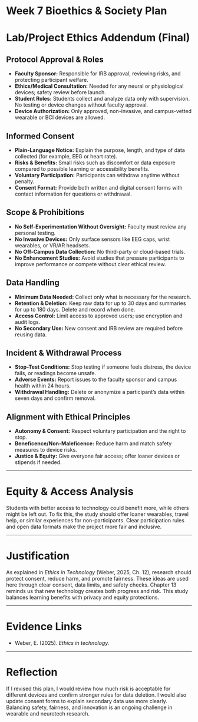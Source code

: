 # Week 7 Bioethics & Society Plan

# Lab/Project Ethics Addendum (Final)

## Protocol Approval & Roles
- **Faculty Sponsor:** Responsible for IRB approval, reviewing risks, and protecting participant welfare.  
- **Ethics/Medical Consultation:** Needed for any neural or physiological devices; safety review before launch.  
- **Student Roles:** Students collect and analyze data only with supervision. No testing or device changes without faculty approval.  
- **Device Authorization:** Only approved, non-invasive, and campus-vetted wearable or BCI devices are allowed.  

## Informed Consent
- **Plain-Language Notice:** Explain the purpose, length, and type of data collected (for example, EEG or heart rate).  
- **Risks & Benefits:** Small risks such as discomfort or data exposure compared to possible learning or accessibility benefits.  
- **Voluntary Participation:** Participants can withdraw anytime without penalty.  
- **Consent Format:** Provide both written and digital consent forms with contact information for questions or withdrawal.  

## Scope & Prohibitions
- **No Self-Experimentation Without Oversight:** Faculty must review any personal testing.  
- **No Invasive Devices:** Only surface sensors like EEG caps, wrist wearables, or VR/AR headsets.  
- **No Off-Campus Data Collection:** No third-party or cloud-based trials.  
- **No Enhancement Studies:** Avoid studies that pressure participants to improve performance or compete without clear ethical review.  

## Data Handling
- **Minimum Data Needed:** Collect only what is necessary for the research.  
- **Retention & Deletion:** Keep raw data for up to 30 days and summaries for up to 180 days. Delete and record when done.  
- **Access Control:** Limit access to approved users; use encryption and audit logs.  
- **No Secondary Use:** New consent and IRB review are required before reusing data.  

## Incident & Withdrawal Process
- **Stop-Test Conditions:** Stop testing if someone feels distress, the device fails, or readings become unsafe.  
- **Adverse Events:** Report issues to the faculty sponsor and campus health within 24 hours.  
- **Withdrawal Handling:** Delete or anonymize a participant’s data within seven days and confirm removal.  

## Alignment with Ethical Principles
- **Autonomy & Consent:** Respect voluntary participation and the right to stop.  
- **Beneficence/Non-Maleficence:** Reduce harm and match safety measures to device risks.  
- **Justice & Equity:** Give everyone fair access; offer loaner devices or stipends if needed.  

---

# Equity & Access Analysis
Students with better access to technology could benefit more, while others might be left out. To fix this, the study should offer loaner wearables, travel help, or similar experiences for non-participants. Clear participation rules and open data formats make the project more fair and inclusive.  

---

# Justification
As explained in *Ethics in Technology* (Weber, 2025, Ch. 12), research should protect consent, reduce harm, and promote fairness. These ideas are used here through clear consent, data limits, and safety checks. Chapter 13 reminds us that new technology creates both progress and risk. This study balances learning benefits with privacy and equity protections.  

---

# Evidence Links
- Weber, E. (2025). *Ethics in technology.*  
  

---

# Reflection
If I revised this plan, I would review how much risk is acceptable for different devices and confirm stronger rules for data deletion. I would also update consent forms to explain secondary data use more clearly. Balancing safety, fairness, and innovation is an ongoing challenge in wearable and neurotech research.  
